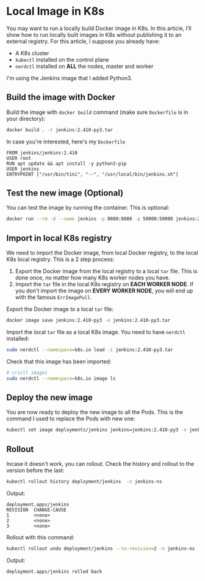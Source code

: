 # Local Image in K8s
You may want to run a locally build Docker image in K8s. In this article, I’ll show how to run locally built images in K8s without publishing it to an external registry. For this article, I suppose you already have:

- A K8s cluster
- `kubectl` installed on the control plane
- `nerdctl` installed on **ALL** the nodes, master and worker

I'm using the Jenkins image that I added Python3.

## Build the image with Docker
Build the image with `docker build` command (make sure `Dockerfile` is in your directory):
```sh
docker build . -t jenkins:2.410-py3.tar
```

In case you're interested, here's my `Dockerfile`

```
FROM jenkins/jenkins:2.410
USER root
RUN apt update && apt install -y python3-pip
USER jenkins
ENTRYPOINT ["/usr/bin/tini", "--", "/usr/local/bin/jenkins.sh"]
```

## Test the new image (Optional)
You can test the image by running the container. This is optional:
```sh
docker run --rm -d --name jenkins -p 8080:8080 -p 50000:50000 jenkins:2.410-py3
```

## Import in local K8s registry
We need to import the Docker image, from local Docker registry, to the local K8s local registry. This is a 2 step process:
1. Export the Docker image from the local registry to a local `tar` file. This is done once, no matter how many K8s worker nodes you have.
2. Import the `tar` file in the local K8s registry on **EACH WORKER NODE**. If you don't import the image on **EVERY WORKER NODE**, you will end up with the famous `ErrImagePull`.

Export the Docker image to a local `tar` file:
```sh
docker image save jenkins:2.410-py3 -o jenkins:2.410-py3.tar
```

Import the local `tar` file as a local K8s image. You need to have `nerdctl` installed:
```sh
sudo nerdctl --namespace=k8s.io load -i jenkins:2.410-py3.tar
```

Check that this image has been imported:
```sh
# crictl images
sudo nerdctl --namespace=k8s.io image ls
```

## Deploy the new image
You are now ready to deploy the new image to all the Pods. This is the command I used to replace the Pods with new one:
```sh
kubectl set image deployments/jenkins jenkins=jenkins:2.410-py3 -n jenkins-ns
```

## Rollout
Incase it doesn't work, you can rollout. Check the history and rollout to the version before the last:
```sh
kubectl rollout history deployment/jenkins  -n jenkins-ns
```

Output:
```
deployment.apps/jenkins
REVISION  CHANGE-CAUSE
1         <none>
2         <none>
3         <none>
```

Rollout with this command:
```sh
kubectl rollout undo deployment/jenkins --to-revision=2 -n jenkins-ns
```

Output:
```
deployment.apps/jenkins rolled back
```
